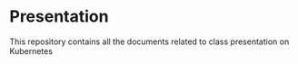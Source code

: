 # Presentation
This repository contains all the documents related to class presentation on Kubernetes
